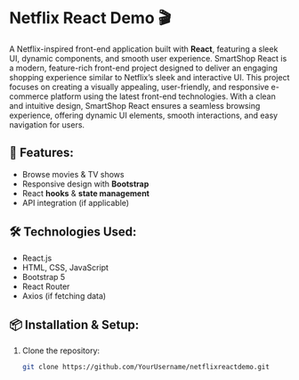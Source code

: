 # Netflix React Demo 🎬

A Netflix-inspired front-end application built with **React**, featuring a sleek UI, dynamic components, and smooth user experience. SmartShop React is a modern, feature-rich front-end project designed to deliver an engaging shopping experience similar to Netflix’s sleek and interactive UI. This project focuses on creating a visually appealing, user-friendly, and responsive e-commerce platform using the latest front-end technologies.  With a clean and intuitive design, SmartShop React ensures a seamless browsing experience, offering dynamic UI elements, smooth interactions, and easy navigation for users.

## 🚀 Features:
- Browse movies & TV shows
- Responsive design with **Bootstrap**
- React **hooks** & **state management**
- API integration (if applicable)

## 🛠️ Technologies Used:
- React.js
- HTML, CSS, JavaScript
- Bootstrap 5
- React Router
- Axios (if fetching data)

## 📦 Installation & Setup:
1. Clone the repository:
   ```bash
   git clone https://github.com/YourUsername/netflixreactdemo.git
